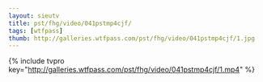 ```yaml
--- 
layout: sieutv
title: pst/fhg/video/041pstmp4cjf/
tags: [wtfpass]
thumb: http://galleries.wtfpass.com/pst/fhg/video/041pstmp4cjf/1.jpg
---
```

{% include tvpro key="http://galleries.wtfpass.com/pst/fhg/video/041pstmp4cjf/1.mp4" %} 
